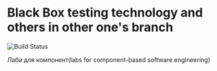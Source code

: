 # Black Box testing technology and others in other one's branch

![Build Status](https://app.travis-ci.com/Dnkfff/Tests.svg?branch=main)

Лаби для компонент(labs for component-based software engineering)
